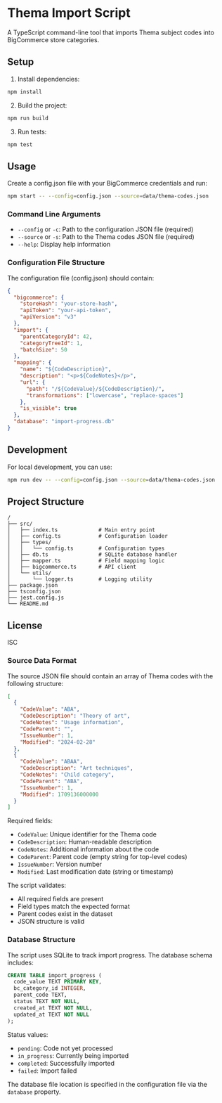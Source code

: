 # Thema Import Script

A TypeScript command-line tool that imports Thema subject codes into BigCommerce store categories.

## Setup

1. Install dependencies:
```bash
npm install
```

2. Build the project:
```bash
npm run build
```

3. Run tests:
```bash
npm test
```

## Usage

Create a config.json file with your BigCommerce credentials and run:

```bash
npm start -- --config=config.json --source=data/thema-codes.json
```

### Command Line Arguments

- `--config` or `-c`: Path to the configuration JSON file (required)
- `--source` or `-s`: Path to the Thema codes JSON file (required)
- `--help`: Display help information

### Configuration File Structure

The configuration file (config.json) should contain:

```json
{
  "bigcommerce": {
    "storeHash": "your-store-hash",
    "apiToken": "your-api-token",
    "apiVersion": "v3"
  },
  "import": {
    "parentCategoryId": 42,
    "categoryTreeId": 1,
    "batchSize": 50
  },
  "mapping": {
    "name": "${CodeDescription}",
    "description": "<p>${CodeNotes}</p>",
    "url": {
      "path": "/${CodeValue}/${CodeDescription}/",
      "transformations": ["lowercase", "replace-spaces"]
    },
    "is_visible": true
  },
  "database": "import-progress.db"
}
```

## Development

For local development, you can use:

```bash
npm run dev -- --config=config.json --source=data/thema-codes.json
```

## Project Structure

```
/
├── src/
│   ├── index.ts             # Main entry point
│   ├── config.ts            # Configuration loader
│   ├── types/
│   │   └── config.ts        # Configuration types
│   ├── db.ts                # SQLite database handler
│   ├── mapper.ts            # Field mapping logic  
│   ├── bigcommerce.ts       # API client
│   └── utils/
│       └── logger.ts        # Logging utility
├── package.json
├── tsconfig.json
├── jest.config.js
└── README.md
```

## License

ISC 

### Source Data Format

The source JSON file should contain an array of Thema codes with the following structure:

```json
[
  {
    "CodeValue": "ABA",
    "CodeDescription": "Theory of art",
    "CodeNotes": "Usage information",
    "CodeParent": "",
    "IssueNumber": 1,
    "Modified": "2024-02-28"
  },
  {
    "CodeValue": "ABAA",
    "CodeDescription": "Art techniques",
    "CodeNotes": "Child category",
    "CodeParent": "ABA",
    "IssueNumber": 1,
    "Modified": 1709136000000
  }
]
```

Required fields:
- `CodeValue`: Unique identifier for the Thema code
- `CodeDescription`: Human-readable description
- `CodeNotes`: Additional information about the code
- `CodeParent`: Parent code (empty string for top-level codes)
- `IssueNumber`: Version number
- `Modified`: Last modification date (string or timestamp)

The script validates:
- All required fields are present
- Field types match the expected format
- Parent codes exist in the dataset
- JSON structure is valid 

### Database Structure

The script uses SQLite to track import progress. The database schema includes:

```sql
CREATE TABLE import_progress (
  code_value TEXT PRIMARY KEY,
  bc_category_id INTEGER,
  parent_code TEXT,
  status TEXT NOT NULL,
  created_at TEXT NOT NULL,
  updated_at TEXT NOT NULL
);
```

Status values:
- `pending`: Code not yet processed
- `in_progress`: Currently being imported
- `completed`: Successfully imported
- `failed`: Import failed

The database file location is specified in the configuration file via the `database` property. 